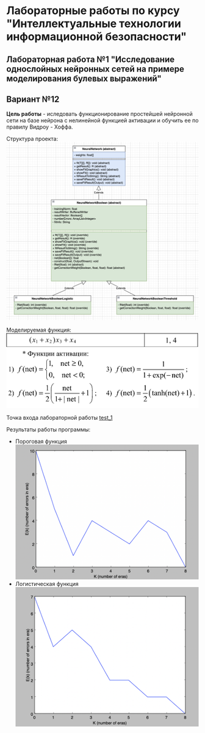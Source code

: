 # Лабораторные работы по курсу "Интеллектуальные технологии информационной безопасности"

## Лабораторная работа №1 "Исследование однослойных нейронных сетей на примере моделирования булевых выражений"
## Вариант №12

**Цель работы** - иследовать функционирование простейшей нейронной сети на базе нейрона с нелинейной функцией активации и обучить ее по правилу Видроу - Хоффа.

Структура проекта:
![UmlProject](images/projectUML.png)

Моделируемая функция:
![Function](images/BooleanFunction.png)
![Activation](images/ActivationFunction.png)
 
Точка входа лабораторной работы [test_1](src/test/java/Test_1.java)

Результаты работы программы:

* Пороговая функция
![graph_1](images/graph_1.png)
* Логистическая функция
![graph_2](images/graph_2.png)